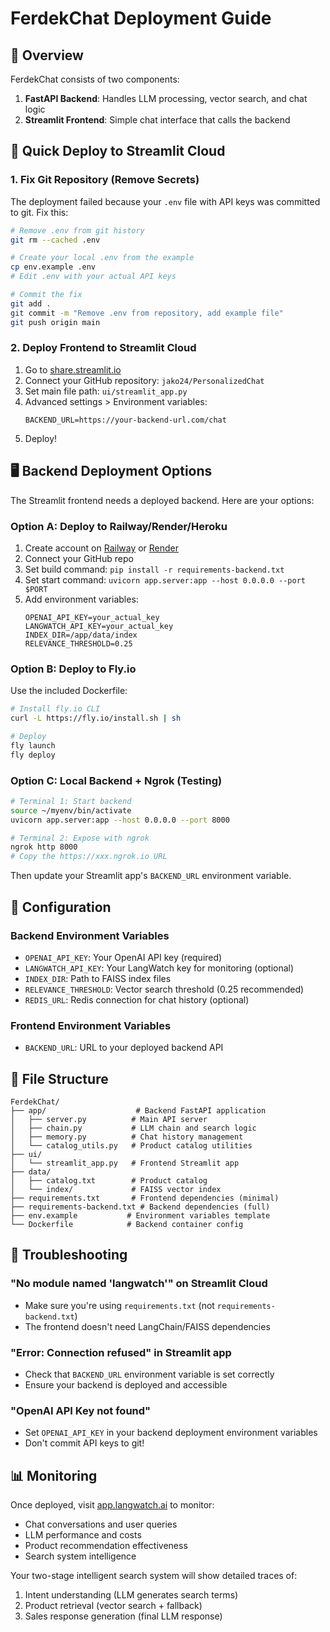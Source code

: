 # FerdekChat Deployment Guide

## 🎯 Overview

FerdekChat consists of two components:
1. **FastAPI Backend**: Handles LLM processing, vector search, and chat logic
2. **Streamlit Frontend**: Simple chat interface that calls the backend

## 🚀 Quick Deploy to Streamlit Cloud

### 1. Fix Git Repository (Remove Secrets)

The deployment failed because your `.env` file with API keys was committed to git. Fix this:

```bash
# Remove .env from git history
git rm --cached .env

# Create your local .env from the example
cp env.example .env
# Edit .env with your actual API keys

# Commit the fix
git add .
git commit -m "Remove .env from repository, add example file"
git push origin main
```

### 2. Deploy Frontend to Streamlit Cloud

1. Go to [share.streamlit.io](https://share.streamlit.io)
2. Connect your GitHub repository: `jako24/PersonalizedChat`
3. Set main file path: `ui/streamlit_app.py`
4. Advanced settings > Environment variables:
   ```
   BACKEND_URL=https://your-backend-url.com/chat
   ```
5. Deploy!

## 🖥️ Backend Deployment Options

The Streamlit frontend needs a deployed backend. Here are your options:

### Option A: Deploy to Railway/Render/Heroku

1. Create account on [Railway](https://railway.app) or [Render](https://render.com)
2. Connect your GitHub repo
3. Set build command: `pip install -r requirements-backend.txt`
4. Set start command: `uvicorn app.server:app --host 0.0.0.0 --port $PORT`
5. Add environment variables:
   ```
   OPENAI_API_KEY=your_actual_key
   LANGWATCH_API_KEY=your_actual_key
   INDEX_DIR=/app/data/index
   RELEVANCE_THRESHOLD=0.25
   ```

### Option B: Deploy to Fly.io

Use the included Dockerfile:

```bash
# Install fly.io CLI
curl -L https://fly.io/install.sh | sh

# Deploy
fly launch
fly deploy
```

### Option C: Local Backend + Ngrok (Testing)

```bash
# Terminal 1: Start backend
source ~/myenv/bin/activate
uvicorn app.server:app --host 0.0.0.0 --port 8000

# Terminal 2: Expose with ngrok
ngrok http 8000
# Copy the https://xxx.ngrok.io URL
```

Then update your Streamlit app's `BACKEND_URL` environment variable.

## 🔧 Configuration

### Backend Environment Variables

- `OPENAI_API_KEY`: Your OpenAI API key (required)
- `LANGWATCH_API_KEY`: Your LangWatch key for monitoring (optional)
- `INDEX_DIR`: Path to FAISS index files
- `RELEVANCE_THRESHOLD`: Vector search threshold (0.25 recommended)
- `REDIS_URL`: Redis connection for chat history (optional)

### Frontend Environment Variables

- `BACKEND_URL`: URL to your deployed backend API

## 📁 File Structure

```
FerdekChat/
├── app/                    # Backend FastAPI application
│   ├── server.py          # Main API server
│   ├── chain.py           # LLM chain and search logic
│   ├── memory.py          # Chat history management
│   └── catalog_utils.py   # Product catalog utilities
├── ui/
│   └── streamlit_app.py   # Frontend Streamlit app
├── data/
│   ├── catalog.txt        # Product catalog
│   └── index/             # FAISS vector index
├── requirements.txt       # Frontend dependencies (minimal)
├── requirements-backend.txt # Backend dependencies (full)
├── env.example           # Environment variables template
└── Dockerfile            # Backend container config
```

## 🐛 Troubleshooting

### "No module named 'langwatch'" on Streamlit Cloud
- Make sure you're using `requirements.txt` (not `requirements-backend.txt`)
- The frontend doesn't need LangChain/FAISS dependencies

### "Error: Connection refused" in Streamlit app
- Check that `BACKEND_URL` environment variable is set correctly
- Ensure your backend is deployed and accessible

### "OpenAI API Key not found" 
- Set `OPENAI_API_KEY` in your backend deployment environment variables
- Don't commit API keys to git!

## 📊 Monitoring

Once deployed, visit [app.langwatch.ai](https://app.langwatch.ai) to monitor:
- Chat conversations and user queries
- LLM performance and costs  
- Product recommendation effectiveness
- Search system intelligence

Your two-stage intelligent search system will show detailed traces of:
1. Intent understanding (LLM generates search terms)
2. Product retrieval (vector search + fallback)
3. Sales response generation (final LLM response)
